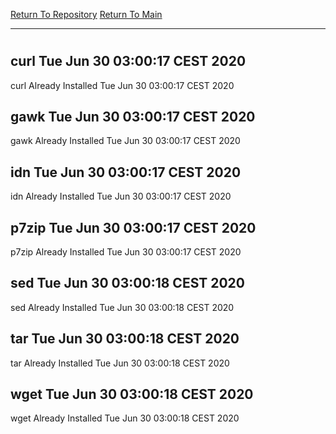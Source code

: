 [Return To Repository](https://github.com/bast69/piholeparser/)
[Return To Main](https://github.com/bast69/piholeparser/blob/master/RecentRunLogs/Mainlog.md)
____________________________________
# 
## curl Tue Jun 30 03:00:17 CEST 2020
curl Already Installed Tue Jun 30 03:00:17 CEST 2020
## gawk Tue Jun 30 03:00:17 CEST 2020
gawk Already Installed Tue Jun 30 03:00:17 CEST 2020
## idn Tue Jun 30 03:00:17 CEST 2020
idn Already Installed Tue Jun 30 03:00:17 CEST 2020
## p7zip Tue Jun 30 03:00:17 CEST 2020
p7zip Already Installed Tue Jun 30 03:00:17 CEST 2020
## sed Tue Jun 30 03:00:18 CEST 2020
sed Already Installed Tue Jun 30 03:00:18 CEST 2020
## tar Tue Jun 30 03:00:18 CEST 2020
tar Already Installed Tue Jun 30 03:00:18 CEST 2020
## wget Tue Jun 30 03:00:18 CEST 2020
wget Already Installed Tue Jun 30 03:00:18 CEST 2020
